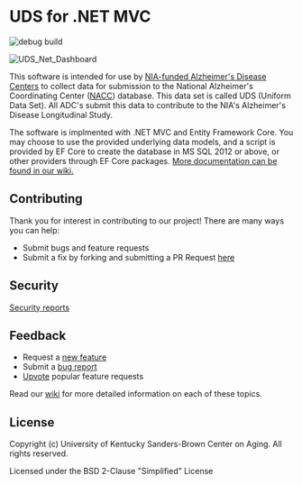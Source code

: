 # UDS for .NET MVC
![debug build](https://github.com/UK-SBCoA/uds-dotnet/actions/workflows/debug_build.yml/badge.svg)

![UDS_Net_Dashboard](https://user-images.githubusercontent.com/91937/135087450-b89c5d4d-755c-478f-9282-c173925fb47f.png)

This software is intended for use by [NIA-funded Alzheimer's Disease Centers](https://www.nia.nih.gov/research/dn/national-alzheimers-coordinating-center-nacc) to collect data for submission to the National Alzheimer's Coordinating Center ([NACC](https://naccdata.org/)) database. This data set is called UDS (Uniform Data Set). All ADC's submit this data to contribute to the NIA's Alzheimer's Disease Longitudinal Study.

The software is implmented with .NET MVC and Entity Framework Core. You may choose to use the provided underlying data models, and a script is provided by EF Core to create the database in MS SQL 2012 or above, or other providers through EF Core packages. [More documentation can be found in our wiki.](https://github.com/UK-SBCoA/uds-dotnet-mvc/wiki/Documentation)

## Contributing
Thank you for interest in contributing to our project! There are many ways you can help:
* Submit bugs and feature requests
* Submit a fix by forking and submitting a PR Request [here](CONTRIBUTING.md)

## Security
[Security reports](SECURITY.md)

## Feedback
* Request a [new feature](Issues)
* Submit a [bug report](Issues)
* [Upvote](Discussions) popular feature requests

Read our [wiki](Wiki) for more detailed information on each of these topics.

## License
Copyright (c) University of Kentucky Sanders-Brown Center on Aging. All rights reserved.

Licensed under the BSD 2-Clause "Simplified" License
